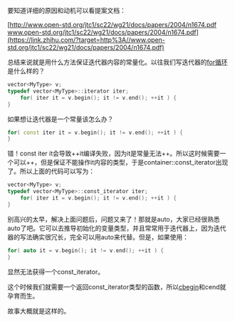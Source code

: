 
要知道详细的原因和动机可以看提案文档：

[http://www.open-std.org/jtc1/sc22/wg21/docs/papers/2004/n1674.pdf​www.open-std.org/jtc1/sc22/wg21/docs/papers/2004/n1674.pdf](https://link.zhihu.com/?target=http%3A//www.open-std.org/jtc1/sc22/wg21/docs/papers/2004/n1674.pdf)

总结来说就是用什么方法保证迭代器内容的常量化。以往我们写迭代器的[for循环](https://www.zhihu.com/search?q=for%E5%BE%AA%E7%8E%AF&search_source=Entity&hybrid_search_source=Entity&hybrid_search_extra=%7B%22sourceType%22%3A%22answer%22%2C%22sourceId%22%3A2289608033%7D)是什么样的？

```cpp
vector<MyType> v;
typedef vector<MyType>::iterator iter;
    for( iter it = v.begin(); it != v.end(); ++it ) {
}
```

如果想让迭代器是一个常量该怎么办？

```cpp
for( const iter it = v.begin(); it != v.end(); ++it ) {
}
```

错！const iter it会导致++it编译失败，因为it是常量无法++。所以这时候需要一个可以++，但是保证不能操作it内容的类型，于是container::const_iterator出现了。所以上面的代码可以写为：

```cpp
vector<MyType> v;
typedef vector<MyType>::const_iterator iter;
    for( iter it = v.begin(); it != v.end(); ++it ) {
}
```

别高兴的太早，解决上面问题后，问题又来了！那就是auto，大家已经很熟悉auto了吧。它可以去推导初始化的变量类型，并且常常用于迭代器上，因为迭代器的写法确实很冗长，完全可以用auto来代替。但是，如果使用：

```cpp
for( auto it = v.begin(); it != v.end(); ++it ) {
}
```

显然无法获得一个const_iterator。

这个时候我们就需要一个返回const_iterator类型的函数，所以[cbegin](https://www.zhihu.com/search?q=cbegin&search_source=Entity&hybrid_search_source=Entity&hybrid_search_extra=%7B%22sourceType%22%3A%22answer%22%2C%22sourceId%22%3A2289608033%7D)和cend就孕育而生。

故事大概就是这样的。